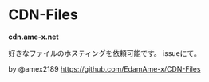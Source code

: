 # CDN-Files

**cdn.ame-x.net**

好きなファイルのホスティングを依頼可能です。
issueにて。

by @amex2189
https://github.com/EdamAme-x/CDN-Files
